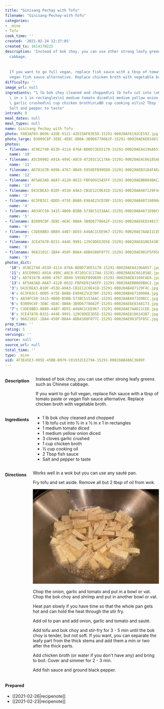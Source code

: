 ```yaml
---
title: "Ginisang Pechay with Tofu"
filename: "Ginisang-Pechay-with-Tofu"
categories:
- _mine
- Tofu
cook_time: ''
created: '2021-02-24 12:37:05'
created_ts: 1614170225
description: 'Instead of bok choy, you can use other strong leafy greens such as Chinese
  cabbage.


  If you want to go full vegan, replace fish sauce with a tbsp of tomato paste or
  vegan fish sauce alternative. Replace chicken broth with vegetable broth.'
difficulty: ''
image_url: null
ingredients: "1 lb bok choy cleaned and chopped\n1 lb tofu cut into \xBD in x \xBD\
  \ in x 1 in rectangles\n1 medium tomato diced\n1 medium yellow onion diced\n3 cloves\
  \ garlic crushed\n1 cup chicken broth\n\xBD cup cooking oil\n2 Tbsp fish sauce\n\
  Salt and pepper to taste"
intrash: 0
meal_dates: null
meal_types: null
name: Ginisang Pechay with Tofu
photo: F8B3AF03-B696-42DE-9121-42D33AF03E5D-15291-00020AF6192CE592.jpg
photo_large: B3009C8F-3EBC-4E8C-8B0A-3B9D6778662F-15291-00020AE6E8348173.jpg
photos:
- filename: 4C9E2748-A53D-4114-876A-BD0D73EE5170-15291-00020AEA4196A657.jpg
  name: '10'
- filename: A5CD9902-A91A-499C-A8C0-07201C1C17AA-15291-00020AEAC66185AE.jpg
  name: '11'
- filename: AD78167B-A996-4767-8B49-5958EFB99ED0-15291-00020AEB3104FAEA.jpg
  name: '12'
- filename: AF5A63AD-A6A7-4120-8632-FBF6D915A5FF-15291-00020AEBB089BAC2.jpg
  name: '13'
- filename: D43CBEA3-B1DF-453D-A9A3-CB1E12C0E41D-15291-00020AB487129F4C.jpg
  name: '3'
- filename: 6C3FB3CC-8DD5-475E-B6B8-E984E25CD7BF-15291-00020AB48718098A.jpg
  name: '4'
- filename: A034FC50-3415-4B00-B5BB-573BC5153AAC-15291-00020AB4871D98CC.jpg
  name: '5'
- filename: B3009C8F-3EBC-4E8C-8B0A-3B9D6778662F-15291-00020AE6E8348173.jpg
  name: '6'
- filename: C3DE8BB3-8B89-44B7-8D55-A40AC1CEE967-15291-00020AE7AAD11CED.jpg
  name: '7'
- filename: 3CE47A78-B331-444E-9991-129C0DEE3D5E-15291-00020AE8106343B7.jpg
  name: '8'
- filename: 9662101C-1BA4-450F-B8A4-ADB4388F077C-15291-00020AE981F5F05C.jpg
  name: '9'
photos_dict:
  '10': 4C9E2748-A53D-4114-876A-BD0D73EE5170-15291-00020AEA4196A657.jpg
  '11': A5CD9902-A91A-499C-A8C0-07201C1C17AA-15291-00020AEAC66185AE.jpg
  '12': AD78167B-A996-4767-8B49-5958EFB99ED0-15291-00020AEB3104FAEA.jpg
  '13': AF5A63AD-A6A7-4120-8632-FBF6D915A5FF-15291-00020AEBB089BAC2.jpg
  '3': D43CBEA3-B1DF-453D-A9A3-CB1E12C0E41D-15291-00020AB487129F4C.jpg
  '4': 6C3FB3CC-8DD5-475E-B6B8-E984E25CD7BF-15291-00020AB48718098A.jpg
  '5': A034FC50-3415-4B00-B5BB-573BC5153AAC-15291-00020AB4871D98CC.jpg
  '6': B3009C8F-3EBC-4E8C-8B0A-3B9D6778662F-15291-00020AE6E8348173.jpg
  '7': C3DE8BB3-8B89-44B7-8D55-A40AC1CEE967-15291-00020AE7AAD11CED.jpg
  '8': 3CE47A78-B331-444E-9991-129C0DEE3D5E-15291-00020AE8106343B7.jpg
  '9': 9662101C-1BA4-450F-B8A4-ADB4388F077C-15291-00020AE981F5F05C.jpg
prep_time: ''
rating: 5
servings: ''
source: null
source_url: null
total_time: ''
type: _mine
uid: 4F3E45E3-005E-45BB-B979-C01932CE279A-15291-00020AB486C3609F
---
```

<div class="large-8 medium-7 columns" id="writeup">		<h4 id="description">Description</h4>
<div class="box box-description content"><p>Instead of bok choy, you can use other strong leafy greens such as Chinese cabbage.</p>
<p>If you want to go full vegan, replace fish sauce with a tbsp of tomato paste or vegan fish sauce alternative. Replace chicken broth with vegetable broth.</p>
</div>	</div><!-- #writeup -->
</div><!-- #row-one -->
<div class="row" id="row-two">	<div class="medium-4 small-5 columns"><h4 id="ingredients">Ingredients</h4><div class="box box-ingredients content"><ul>
<li>1 lb bok choy cleaned and chopped</li>
<li>1 lb tofu cut into ½ in x ½ in x 1 in rectangles</li>
<li>1 medium tomato diced</li>
<li>1 medium yellow onion diced</li>
<li>3 cloves garlic crushed</li>
<li>1 cup chicken broth</li>
<li>½ cup cooking oil</li>
<li>2 Tbsp fish sauce</li>
<li>Salt and pepper to taste</li>
</ul>
</div>	</div>	<div class="medium-6 small-7 columns"><h4 id="directions">Directions</h4><div class="box box-directions content"><p>Works well in a wok but you can use any sauté pan.</p>
<p>Fry tofu and set aside. Remove all but 2 tbsp of oil from wok.</p>
<p><img src="/images/recipes/4F3E45E3-005E-45BB-B979-C01932CE279A-15291-00020AB486C3609F/A034FC50-3415-4B00-B5BB-573BC5153AAC-15291-00020AB4871D98CC.jpg" alt="5" /></p>
<p>Chop the onion, garlic and tomato and put in a bowl or vat. Chop the bok choy and shrimp and put in another bowl or vat.</p>
<p>Heat pan slowly if you have time so that the whole pan gets hot and can hold the heat through the stir fry.</p>
<p>Add oil to pan and add onion, garlic and tomato and sauté.</p>
<p>Add tofu and bok choy and stir-fry for 3 - 5 min until the bok choy is tender, but not soft. If you want, you can separate the leafy part from the thick stems and add them a min or two after the thick parts.</p>
<p>Add chicken broth (or water if you don't have any) and bring to boil. Cover and simmer for 2 - 3 min.</p>
<p>Add fish sauce and ground black pepper.</p>
</div>	</div>	<div class="medium-2 columns" id="photo-sidebar">		<div class="" id="meals"><h4>Prepared</h4><ul>
<li>[[2021-02-26|recipenote]]</li>
<li>[[2021-02-23|recipenote]]</li>
</ul>
		</div>
